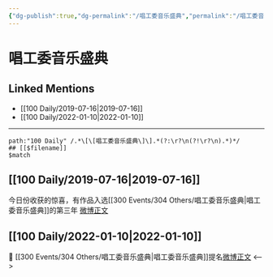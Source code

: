 ```yaml
---
{"dg-publish":true,"dg-permalink":"/唱工委音乐盛典","permalink":"/唱工委音乐盛典/","created":"2022-12-22T16:41:54.000+08:00","updated":"2023-04-10T17:02:10.000+08:00"}
---
```


# 唱工委音乐盛典

## Linked Mentions
- [[100 Daily/2019-07-16\|2019-07-16]]
- [[100 Daily/2022-01-10\|2022-01-10]]


---

```expander
path:"100 Daily" /.*\[\[唱工委音乐盛典\]\].*(?:\r?\n(?!\r?\n).*)*/
## [[$filename]]
$match
```
## [[100 Daily/2019-07-16\|2019-07-16]]
今日份收获的惊喜，有作品入选[[300 Events/304 Others/唱工委音乐盛典\|唱工委音乐盛典]]的第三年
[微博正文](https://m.weibo.cn/6466290670/4394697155788761)
## [[100 Daily/2022-01-10\|2022-01-10]]
💫 [[300 Events/304 Others/唱工委音乐盛典\|唱工委音乐盛典]]提名[微博正文](https://m.weibo.cn/6466290670/4724159194075592)
<-->
